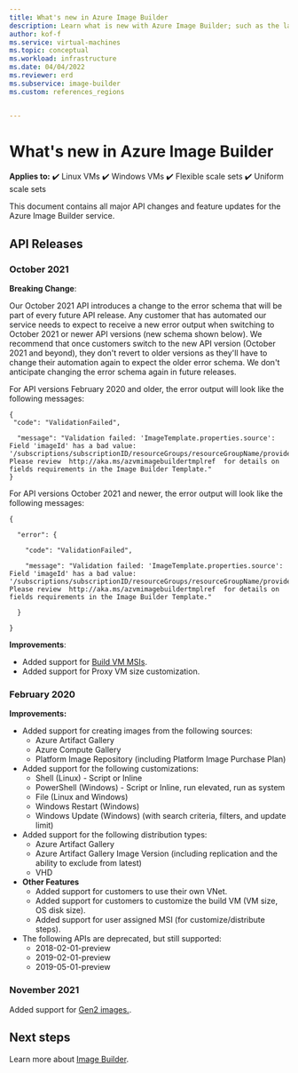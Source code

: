 ```yaml
---
title: What's new in Azure Image Builder 
description: Learn what is new with Azure Image Builder; such as the latest release notes, known issues, bug fixes, deprecated functionality, and upcoming changes.
author: kof-f
ms.service: virtual-machines
ms.topic: conceptual
ms.workload: infrastructure
ms.date: 04/04/2022
ms.reviewer: erd
ms.subservice: image-builder
ms.custom: references_regions


---
```


# What's new in Azure Image Builder

**Applies to:** :heavy_check_mark: Linux VMs :heavy_check_mark: Windows VMs :heavy_check_mark: Flexible scale sets :heavy_check_mark: Uniform scale sets

This document contains all major API changes and feature updates for the Azure Image Builder service.

## API Releases




### October 2021

**Breaking Change**:
 
Our October 2021 API introduces a change to the error schema that will be part of every future API release. Any customer that has automated our service needs to expect to receive a new error output when switching to October 2021 or newer API versions (new schema shown below). We recommend that once customers switch to the new API version (October 2021 and beyond), they don't revert to older versions as they'll have to change their automation again to expect the older error schema. We don't anticipate changing the error schema again in future releases.

For API versions February 2020 and older, the error output will look like the following messages:

```
{ 
 "code": "ValidationFailed", 

  "message": "Validation failed: 'ImageTemplate.properties.source': Field 'imageId' has a bad value: '/subscriptions/subscriptionID/resourceGroups/resourceGroupName/providers/Microsoft.Compute//images//imageName'. Please review  http://aka.ms/azvmimagebuildertmplref  for details on fields requirements in the Image Builder Template." 
} 
```


For API versions October 2021 and newer, the error output will look like the following messages:

```
{ 

  "error": { 

    "code": "ValidationFailed", 

    "message": "Validation failed: 'ImageTemplate.properties.source': Field 'imageId' has a bad value: '/subscriptions/subscriptionID/resourceGroups/resourceGroupName/providers/Microsoft.Compute//images//imageName'. Please review  http://aka.ms/azvmimagebuildertmplref  for details on fields requirements in the Image Builder Template." 

  } 

} 
```

**Improvements**:

- Added support for [Build VM MSIs](linux/image-builder-json.md#user-assigned-identity-for-the-image-builder-build-vm).
- Added support for Proxy VM size customization.

### February 2020



**Improvements:**

- Added support for creating images from the following sources:
    - Azure Artifact Gallery
    - Azure Compute Gallery
    - Platform Image Repository (including Platform Image Purchase Plan)
- Added support for the following customizations:
    - Shell (Linux) - Script or Inline
    - PowerShell (Windows) - Script or Inline, run elevated, run as system
    - File (Linux and Windows)
    - Windows Restart (Windows)
    - Windows Update (Windows) (with search criteria, filters, and update limit)
- Added support for the following distribution types:
    - Azure Artifact Gallery
    - Azure Artifact Gallery Image Version (including replication and the ability to exclude from latest)
    - VHD
- **Other Features**
    - Added support for customers to use their own VNet.
    - Added support for customers to customize the build VM (VM size, OS disk size).
    - Added support for user assigned MSI (for customize/distribute steps).
- The following APIs are deprecated, but still supported:
    - 2018-02-01-preview
    - 2019-02-01-preview
    - 2019-05-01-preview


### November 2021

Added support for [Gen2 images.](image-builder-overview.md#hyper-v-generation).


## Next steps
Learn more about [Image Builder](image-builder-overview.md).